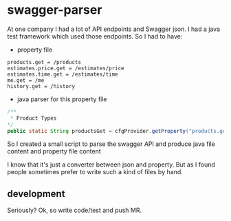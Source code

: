# swagger-parser
At one company I had a lot of API endpoints and Swagger json.
I had a java test framework which used those endpoints.
So I had to have:
- property file
```properties
products.get = /products
estimates.price.get = /estimates/price
estimates.time.get = /estimates/time
me.get = /me
history.get = /history
```
- java parser for this property file
```java
/**
 * Product Types
*/
public static String productsGet = cfgProvider.getProperty("products.get", String.class);
```
So I created a small script to parse the swagger API and produce java file content and property file content

I know that it's just a converter between json and property. But as I found people sometimes prefer to write
such a kind of files by hand.

## development
Seriously? Ok, so write code/test and push MR. 
